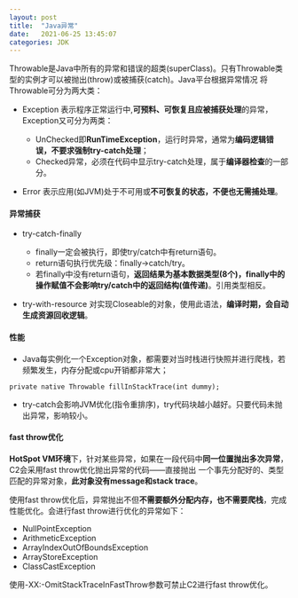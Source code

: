 ```yaml
---
layout: post
title:  "Java异常"
date:   2021-06-25 13:45:07
categories: JDK
---
```


Throwable是Java中所有的异常和错误的超类(superClass)。只有Throwable类型的实例才可以被抛出(throw)或被捕获(catch)。Java平台根据异常情况
将Throwable可分为两大类：

* Exception 表示程序正常运行中,**可预料、可恢复且应被捕获处理**的异常，Exception又可分为两类：
    * UnChecked即**RunTimeException**，运行时异常，通常为**编码逻辑错误，不要求强制try-catch处理**；
    * Checked异常，必须在代码中显示try-catch处理，属于**编译器检查**的一部分。

* Error 表示应用(如JVM)处于不可用或**不可恢复的状态，不便也无需捕处理**。

#### 异常捕获

* try-catch-finally
    * finally一定会被执行，即使try/catch中有return语句。
    * return语句执行优先级：finally->catch/try。
    * 若finally中没有return语句，**返回结果为基本数据类型(8个)，finally中的操作赋值不会影响try/catch中的返回结构(值传递)**。引用类型相反。 

* try-with-resource 对实现Closeable的对象，使用此语法，**编译时期，会自动生成资源回收逻辑**。    
    

#### 性能

* Java每实例化一个Exception对象，都需要对当时栈进行快照并进行爬栈，若频繁发生，内存分配或cpu开销都非常大；
```
private native Throwable fillInStackTrace(int dummy);
```
* try-catch会影响JVM优化(指令重排序)，try代码块越小越好。只要代码未抛出异常，影响较小。


#### fast throw优化

**HotSpot VM环境**下，针对某些异常，如果在一段代码中**同一位置抛出多次异常**，C2会采用fast throw优化抛出异常的代码——直接抛出
一个事先分配好的、类型匹配的异常对象，**此对象没有message和stack trace**。

使用fast throw优化后，异常抛出不但**不需要额外分配内存，也不需要爬栈**，完成性能优化。会进行fast throw进行优化的异常如下：

* NullPointException
* ArithmeticException
* ArrayIndexOutOfBoundsException
* ArrayStoreException
* ClassCastException

使用-XX:-OmitStackTraceInFastThrow参数可禁止C2进行fast throw优化。